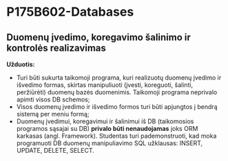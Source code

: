 # P175B602-Databases

## Duomenų įvedimo, koregavimo šalinimo ir kontrolės realizavimas
**Užduotis:**
* Turi būti sukurta taikomoji programa, kuri realizuotų duomenų įvedimo ir išvedimo formas, skirtas manipuliuoti (įvesti, koreguoti, šalinti, peržiūrėti) duomenų bazės duomenimis. Taikomoji programa neprivalo apimti visos DB schemos;
* Visos duomenų įvedimo ir išvedimo formos turi būti apjungtos į bendrą sistemą per meniu formą;
* Duomenų įvedimui, koregavimui ir šalinimui iš DB (taikomosios programos sąsajai su DB) **privalo būti nenaudojamas** joks ORM karkasas (angl. Framework). Studentas turi pademonstruoti, kad moka programuoti DB duomenų manipuliavimo SQL užklausas: INSERT, UPDATE, DELETE, SELECT.
